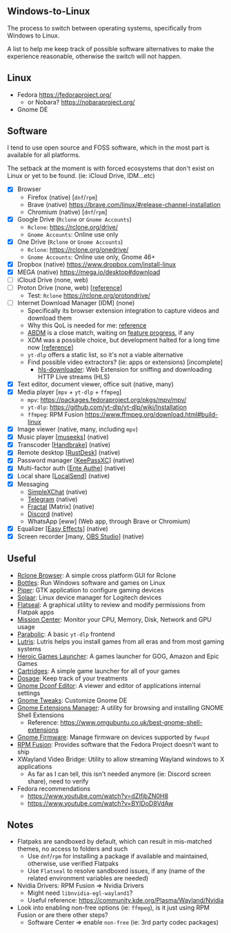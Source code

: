 ## Windows-to-Linux
The process to switch between operating systems, specifically from Windows to Linux.

A list to help me keep track of possible software alternatives to make the experience reasonable, otherwise the switch will not happen.

## Linux
- Fedora https://fedoraproject.org/
    - or Nobara? https://nobaraproject.org/
- Gnome DE

## Software
I tend to use open source and FOSS software, which in the most part is available for all platforms.

The setback at the moment is with forced ecosystems that don't exist on Linux or yet to be found. (ie: iCloud Drive, IDM...etc)

- [x] Browser
    - Firefox (native) [`dnf`/`rpm`]
    - Brave (native) https://brave.com/linux/#release-channel-installation
    - Chromium (native) [`dnf`/`rpm`]
- [x] Google Drive (`Rclone` or `Gnome Accounts`)
    - `Rclone`: https://rclone.org/drive/
    - `Gnome Accounts`: Online use only
- [x] One Drive (`Rclone` or `Gnome Accounts`)
    - `Rclone`: https://rclone.org/onedrive/
    - `Gnome Accounts`: Online use only, Gnome 46+
- [x] Dropbox (native) https://www.dropbox.com/install-linux
- [x] MEGA (native) https://mega.io/desktop#download
- [ ] iCloud Drive (none, web)
- [ ] Proton Drive (none, web) [[reference](https://www.reddit.com/r/ProtonDrive/comments/1e34coe/discussion_thread_for_proton_drive_on_linux_lets/)]
    - Test: `Rclone` https://rclone.org/protondrive/
- [ ] Internet Download Manager [IDM] (none)
    - Specifically its browser extension integration to capture videos and download them
    - Why this QoL is needed for me: [reference](https://github.com/amir1376/ab-download-manager/issues/9#issuecomment-2470097235)
    - [ABDM](https://github.com/amir1376/ab-download-manager) is a close match, waiting on [feature progress](https://github.com/amir1376/ab-download-manager/issues/9), if any
    - XDM was a possible choice, but development halted for a long time now [[reference](https://github.com/subhra74/xdm/discussions/768#discussioncomment-10842375)]
    - `yt-dlp` offers a static list, so it's not a viable alternative
    - Find possible video extractors? (ie: apps or extensions) [incomplete]
        - [hls-downloader](https://github.com/puemos/hls-downloader): Web Extension for sniffing and downloading HTTP Live streams (HLS)
- [x] Text editor, document viewer, office suit (native, many)
- [x] Media player [`mpv` + `yt-dlp` + `ffmpeg`]
    - `mpv`: https://packages.fedoraproject.org/pkgs/mpv/mpv/
    - `yt-dlp`: https://github.com/yt-dlp/yt-dlp/wiki/Installation
    - `ffmpeg`: RPM Fusion https://www.ffmpeg.org/download.html#build-linux
- [x] Image viewer (native, many, including `mpv`)
- [x] Music player [[museeks](https://github.com/martpie/museeks)] (native)
- [x] Transcoder [[Handbrake](https://github.com/HandBrake/HandBrake)] (native)
- [x] Remote desktop [[RustDesk](https://github.com/rustdesk/rustdesk)] (native)
- [x] Password manager [[KeePassXC](https://github.com/keepassxreboot/keepassxc)] (native)
- [x] Multi-factor auth [[Ente Authe](https://github.com/ente-io/ente#ente-auth)] (native)
- [x] Local share [[LocalSend](https://github.com/localsend/localsend)] (native)
- [x] Messaging
    - [SimpleXChat](https://github.com/simplex-chat/simplex-chat) (native)
    - [Telegram](https://flathub.org/apps/org.telegram.desktop) (native)
    - [Fractal](https://gitlab.gnome.org/World/fractal) [Matrix] (native)
    - [Discord](https://flathub.org/apps/com.discordapp.Discord) (native)
    - WhatsApp [eww] (Web app, through Brave or Chromium)
- [x] Equalizer [[Easy Effects](https://github.com/wwmm/easyeffects)] (native)
- [x] Screen recorder [many, [OBS Studio](https://flathub.org/apps/com.obsproject.Studio)] (native)

## Useful
- [Rclone Browser](https://github.com/kapitainsky/RcloneBrowser): A simple cross platform GUI for Rclone
- [Bottles](https://github.com/bottlesdevs/Bottles): Run Windows software and games on Linux
- [Piper](https://github.com/libratbag/piper): GTK application to configure gaming devices
- [Solaar](https://github.com/pwr-Solaar/Solaar): Linux device manager for Logitech devices
- [Flatseal](https://flathub.org/apps/com.github.tchx84.Flatseal): A graphical utility to review and modify permissions from Flatpak apps
- [Mission Center](https://flathub.org/apps/io.missioncenter.MissionCenter): Monitor your CPU, Memory, Disk, Network and GPU usage
- [Parabolic](https://flathub.org/apps/org.nickvision.tubeconverter): A basic `yt-dlp` frontend
- [Lutris](https://flathub.org/apps/net.lutris.Lutris): Lutris helps you install games from all eras and from most gaming systems
- [Heroic Games Launcher](https://github.com/Heroic-Games-Launcher/HeroicGamesLauncher): A games launcher for GOG, Amazon and Epic Games
- [Cartridges](https://flathub.org/apps/page.kramo.Cartridges): A simple game launcher for all of your games
- [Dosage](https://flathub.org/apps/io.github.diegopvlk.Dosage): Keep track of your treatments
- [Gnome Dconf Editor](https://wiki.gnome.org/Apps(2f)DconfEditor.html): A viewer and editor of applications internal settings
- [Gnome Tweaks](https://gitlab.gnome.org/GNOME/gnome-tweaks): Customize Gnome DE
- [Gnome Extensions Manager](https://flathub.org/apps/com.mattjakeman.ExtensionManager): A utility for browsing and installing GNOME Shell Extensions
    - Reference: https://www.omgubuntu.co.uk/best-gnome-shell-extensions
- [Gnome Firmware](https://gitlab.gnome.org/World/gnome-firmware): Manage firmware on devices supported by `fwupd`
- [RPM Fusion](https://rpmfusion.org/): Provides software that the Fedora Project doesn't want to ship
- XWayland Video Bridge: Utility to allow streaming Wayland windows to X applications
    - As far as I can tell, this isn't needed anymore (ie: Discord screen share), need to verify
- Fedora recommendations
    - https://www.youtube.com/watch?v=dZIfjbZN0H8
    - https://www.youtube.com/watch?v=BYIDoD8VdAw

## Notes
- Flatpaks are sandboxed by default, which can result in mis-matched themes, no access to folders and such
    - Use `dnf`/`rpm` for installing a package if available and maintained, otherwise, use verified Flatpaks
    - Use `Flatseal` to resolve sandboxed issues, if any (name of the related environment variables are needed)
- Nvidia Drivers: RPM Fusion => Nvidia Drivers
    - Might need `libnvidia-egl-wayland1`?
    - Useful reference: https://community.kde.org/Plasma/Wayland/Nvidia
- Look into enabling non-free options (ie: `ffmpeg`), is it just using RPM Fusion or are there other steps?
    - Software Center => enable `non-free` (ie: 3rd party codec packages)
